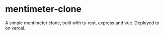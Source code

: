 # mentimeter-clone

A simple mentimeter clone, built with ts-rest, express and vue. Deployed to on vercel.